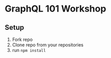 # GraphQL 101 Workshop

## Setup

1. Fork repo
2. Clone repo from your repositories
3. run `npm install`
